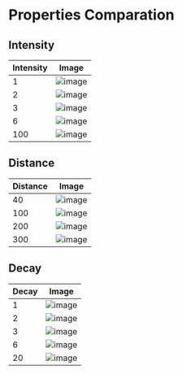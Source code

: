 # Properties Comparation

## Intensity
| Intensity | Image |
| - | - |
| 1 | ![image](https://user-images.githubusercontent.com/8071604/138554135-ad4e60de-21f3-4588-ae97-8bbc91a72a71.png) |
| 2 | ![image](https://user-images.githubusercontent.com/8071604/138554191-a7d8025a-2914-4436-b2a4-2aabc086280e.png) |
| 3 | ![image](https://user-images.githubusercontent.com/8071604/138554209-e0125e1a-6a2d-4cf0-bab0-d243117fa192.png) |
| 6 | ![image](https://user-images.githubusercontent.com/8071604/138554222-aedfddaa-c568-4462-a6b7-59bc5975fea2.png) |
| 100 | ![image](https://user-images.githubusercontent.com/8071604/138554235-176b442a-b130-490d-81ae-3cfc0d8574c5.png) |

## Distance

| Distance | Image |
| - | - |
| 40 | ![image](https://user-images.githubusercontent.com/8071604/138554295-5e8958b6-68f4-446b-898b-acf6fb7cc166.png) |
| 100 | ![image](https://user-images.githubusercontent.com/8071604/138554135-ad4e60de-21f3-4588-ae97-8bbc91a72a71.png) |
| 200 | ![image](https://user-images.githubusercontent.com/8071604/138554271-dd2464d1-5b58-4ee2-a721-fcb0afbb9d52.png) |
| 300 | ![image](https://user-images.githubusercontent.com/8071604/138554276-f3e60279-4a3f-4208-b5f1-21a9e5ae2515.png) |

## Decay

| Decay | Image |
| - | - |
| 1 | ![image](https://user-images.githubusercontent.com/8071604/138554312-71e07060-4d97-4fff-9265-24055ed26c35.png) |
| 2 | ![image](https://user-images.githubusercontent.com/8071604/138554317-2f2dad3e-9953-44be-a021-4b2715fef16e.png) |
| 3 | ![image](https://user-images.githubusercontent.com/8071604/138554322-3f3058e8-5a39-44d1-aef1-ac81e68dbc70.png) |
| 6 | ![image](https://user-images.githubusercontent.com/8071604/138554329-8fcaae19-5da5-478d-83a8-4c2b15d3c1b9.png) |
| 20 | ![image](https://user-images.githubusercontent.com/8071604/138554337-b8a842f7-3e74-48e0-b057-c4b7939df725.png) |
